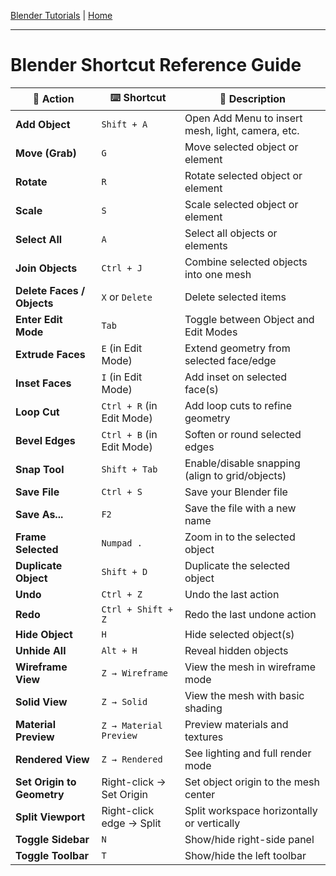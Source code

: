 [Blender Tutorials](README.md) | [Home](../../README.md)

-------------------------------------------------------------------------------

# Blender Shortcut Reference Guide

| 🔧 Action                        | ⌨️ Shortcut                  | 📌 Description                                               |
|----------------------------------|------------------------------|--------------------------------------------------------------|
| **Add Object**                   | `Shift + A`                  | Open Add Menu to insert mesh, light, camera, etc.            |
| **Move (Grab)**                  | `G`                          | Move selected object or element                              |
| **Rotate**                       | `R`                          | Rotate selected object or element                            |
| **Scale**                        | `S`                          | Scale selected object or element                             |
| **Select All**                   | `A`                          | Select all objects or elements                               |
| **Join Objects**                 | `Ctrl + J`                   | Combine selected objects into one mesh                       |
| **Delete Faces / Objects**       | `X` or `Delete`              | Delete selected items                                        |
| **Enter Edit Mode**              | `Tab`                        | Toggle between Object and Edit Modes                         |
| **Extrude Faces**                | `E` (in Edit Mode)           | Extend geometry from selected face/edge                      |
| **Inset Faces**                  | `I` (in Edit Mode)           | Add inset on selected face(s)                                |
| **Loop Cut**                     | `Ctrl + R` (in Edit Mode)    | Add loop cuts to refine geometry                             |
| **Bevel Edges**                  | `Ctrl + B` (in Edit Mode)    | Soften or round selected edges                               |
| **Snap Tool**                    | `Shift + Tab`                | Enable/disable snapping (align to grid/objects)              |
| **Save File**                    | `Ctrl + S`                   | Save your Blender file                                       |
| **Save As...**                   | `F2`                         | Save the file with a new name                                |
| **Frame Selected**               | `Numpad .`                   | Zoom in to the selected object                               |
| **Duplicate Object**             | `Shift + D`                  | Duplicate the selected object                                |
| **Undo**                         | `Ctrl + Z`                   | Undo the last action                                         |
| **Redo**                         | `Ctrl + Shift + Z`           | Redo the last undone action                                  |
| **Hide Object**                  | `H`                          | Hide selected object(s)                                      |
| **Unhide All**                   | `Alt + H`                    | Reveal hidden objects                                        |
| **Wireframe View**               | `Z → Wireframe`              | View the mesh in wireframe mode                              |
| **Solid View**                   | `Z → Solid`                  | View the mesh with basic shading                             |
| **Material Preview**             | `Z → Material Preview`       | Preview materials and textures                               |
| **Rendered View**                | `Z → Rendered`               | See lighting and full render mode                            |
| **Set Origin to Geometry**       | Right-click → Set Origin     | Set object origin to the mesh center                         |
| **Split Viewport**               | Right-click edge → Split     | Split workspace horizontally or vertically                   |
| **Toggle Sidebar**               | `N`                          | Show/hide right-side panel                                   |
| **Toggle Toolbar**               | `T`                          | Show/hide the left toolbar                                   |
